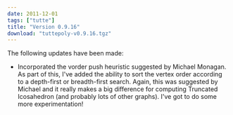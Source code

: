 ```yaml
---
date: 2011-12-01
tags: ["tutte"]
title: "Version 0.9.16"
download: "tuttepoly-v0.9.16.tgz"
---
```


The following updates have been made:

   * Incorporated the vorder push heuristic suggested by Michael
     Monagan.  As part of this, I've added the ability to sort the
     vertex order according to a depth-first or breadth-first search.
     Again, this was suggested by Michael and it really makes a big
     difference for computing Truncated Icosahedron (and probably lots
     of other graphs). I've got to do some more experimentation!


